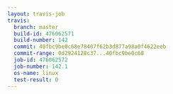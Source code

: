 ```yaml
---
layout: travis-job
travis:
  branch: master
  build-id: 476062571
  build-number: 142
  commit: 40fbc9be0c68e78407f62b3d877a98a0f4622eeb
  commit-range: 0d2924128c37...40fbc9be0c68
  job-id: 476062572
  job-number: 142.1
  os-name: linux
  test-result: 0
---
```

